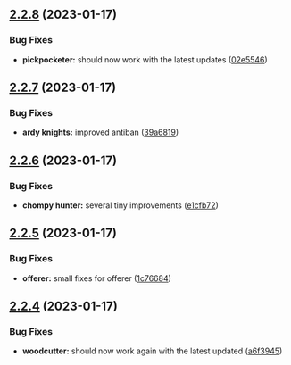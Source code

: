 ## [2.2.8](https://github.com/Torwent/wasp-free/compare/v2.2.7...v2.2.8) (2023-01-17)


### Bug Fixes

* **pickpocketer:** should now work with the latest updates ([02e5546](https://github.com/Torwent/wasp-free/commit/02e554621a2fa04b214e8432488efdbc57484bcb))



## [2.2.7](https://github.com/Torwent/wasp-free/compare/v2.2.6...v2.2.7) (2023-01-17)


### Bug Fixes

* **ardy knights:** improved antiban ([39a6819](https://github.com/Torwent/wasp-free/commit/39a68190cbfc7d85ee184379e3f116620728716a))



## [2.2.6](https://github.com/Torwent/wasp-free/compare/v2.2.5...v2.2.6) (2023-01-17)


### Bug Fixes

* **chompy hunter:** several tiny improvements ([e1cfb72](https://github.com/Torwent/wasp-free/commit/e1cfb72f00fdc89793eb7f864700990f94b2da73))



## [2.2.5](https://github.com/Torwent/wasp-free/compare/v2.2.4...v2.2.5) (2023-01-17)


### Bug Fixes

* **offerer:** small fixes for offerer ([1c76684](https://github.com/Torwent/wasp-free/commit/1c76684cbd861a09e5858f05adcd750afdf9da2c))



## [2.2.4](https://github.com/Torwent/wasp-free/compare/v2.2.3...v2.2.4) (2023-01-17)


### Bug Fixes

* **woodcutter:** should now work again with the latest updated ([a6f3945](https://github.com/Torwent/wasp-free/commit/a6f394518af0d9512a103ff24af7c5772325f8d5))



